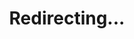---
title: Redirecting...
layout: redirect
sitemap: false
permalink: /participants/Sweden
redirect_to: /participants/SWE/
---